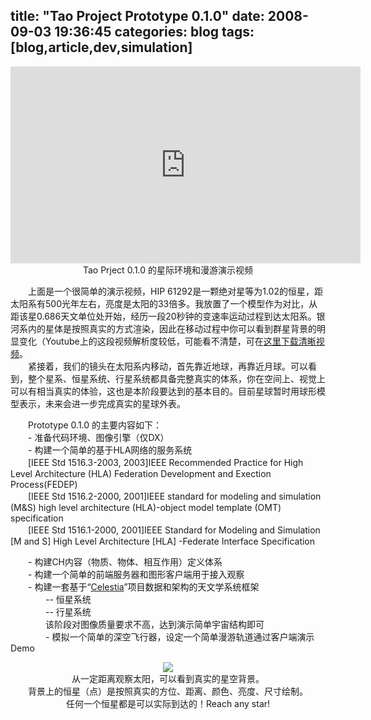 title: "Tao Project Prototype 0.1.0"
date: 2008-09-03 19:36:45
categories: blog
tags: [blog,article,dev,simulation]
---    
  
<center><iframe width="560" height="315" src="http://www.youtube.com/v/SexwqhI5WXQ" frameborder="0" allowfullscreen></iframe></center>
<div style="text-align:center;">Tao Prject 0.1.0 的星际环境和漫游演示视频</div>    
  
　　上面是一个很简单的演示视频，HIP 61292是一颗绝对星等为1.02的恒星，距太阳系有500光年左右，亮度是太阳的33倍多。我放置了一个模型作为对比，从距该星0.686天文单位处开始，经历一段20秒钟的变速率运动过程到达太阳系。银河系内的星体是按照真实的方式渲染，因此在移动过程中你可以看到群星背景的明显变化（Youtube上的这段视频解析度较低，可能看不清楚，可在[这里下载清晰视频](/images/universe_001.wmv)。  
　　紧接着，我们的镜头在太阳系内移动，首先靠近地球，再靠近月球。可以看到，整个星系、恒星系统、行星系统都具备完整真实的体系，你在空间上、视觉上可以有相当真实的体验，这也是本阶段要达到的基本目的。目前星球暂时用球形模型表示，未来会进一步完成真实的星球外表。  
<!--more-->  
　　Prototype 0.1.0 的主要内容如下：  
　　- 准备代码环境、图像引擎（仅DX）  
　　- 构建一个简单的基于HLA网络的服务系统  
　　[IEEE Std 1516.3-2003, 2003]IEEE Recommended Practice for High Level Architecture (HLA) Federation Development and Exection Process(FEDEP)  
　　[IEEE Std 1516.2-2000, 2001]IEEE standard for modeling and simulation (M&S) high level architecture (HLA)-object model template (OMT) specification  
　　[IEEE Std 1516.1-2000, 2001]IEEE Standard for Modeling and Simulation [M and S] High Level Architecture [HLA] -Federate Interface Specification  
  
　　- 构建CH内容（物质、物体、相互作用）定义体系  
　　- 构建一个简单的前端服务器和图形客户端用于接入观察  
　　- 构建一套基于“[Celestia](http://celestia.sourceforge.net/)”项目数据和架构的天文学系统框架  
　　　　-- 恒星系统  
　　　　-- 行星系统  
　　　　该阶段对图像质量要求不高，达到演示简单宇宙结构即可  
　　　　- 模拟一个简单的深空飞行器，设定一个简单漫游轨道通过客户端演示Demo
 
<div style="text-align:center;"><img src="/images/universe001.JPG" style="vertical-align:middle;"/></div>  
<div style="text-align:center;">从一定距离观察太阳，可以看到真实的星空背景。<br>
背景上的恒星（点）是按照真实的方位、距离、颜色、亮度、尺寸绘制。<br>
任何一个恒星都是可以实际到达的！Reach any star!</div>  


